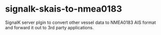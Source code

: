 # signalk-skais-to-nmea0183
SignalK server plgin to convert other vessel data to NMEA0183 AIS format and forward it out to 3rd party applications.
